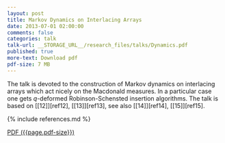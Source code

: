 ```yaml
---
layout: post
title: Markov Dynamics on Interlacing Arrays
date: 2013-07-01 02:00:00
comments: false
categories: talk
talk-url: __STORAGE_URL__/research_files/talks/Dynamics.pdf
published: true
more-text: Download pdf
pdf-size: 7 MB
---
```


The talk is devoted to the construction of Markov dynamics
on interlacing arrays which act nicely on the Macdonald measures.
In a particular case one gets $q$-deformed Robinson-Schensted
insertion algorithms. The talk is based on 
[[12]][ref12], [[13]][ref13], see also 
[[14]][ref14], [[15]][ref15].


{% include references.md %}

<!--more-->

<a href="{{ page.talk-url | replace: '__STORAGE_URL__', site.storage_url}}" target="_blank">PDF ({{page.pdf-size}})</a>
